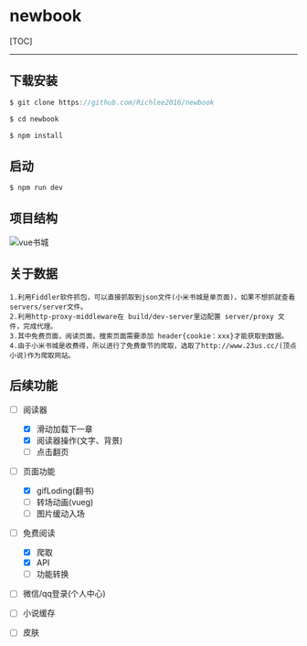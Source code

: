 # newbook
[TOC]

---

## 下载安装
```js
$ git clone https://github.com/Richlee2016/newbook

$ cd newbook

$ npm install
```
## 启动
```js
$ npm run dev
```

## 项目结构
![vue书城](http://or1v1p7wl.bkt.clouddn.com/vuebook.png)

## 关于数据
```
1.利用Fiddler软件抓包，可以直接抓取到json文件(小米书城是单页面)，如果不想抓就查看servers/server文件。
2.利用http-proxy-middleware在 build/dev-server里边配置 server/proxy 文件，完成代理。
3.其中免费页面，阅读页面，搜索页面需要添加 header{cookie：xxx}才能获取到数据。
4.由于小米书城是收费得，所以进行了免费章节的爬取，选取了http://www.23us.cc/(顶点小说)作为爬取网站。
```

## 后续功能

- [ ] 阅读器
     - [x] 滑动加载下一章
     - [x] 阅读器操作(文字、背景)
     - [ ] 点击翻页
- [ ] 页面功能
     - [x] gifLoding(翻书)
     - [ ] 转场动画(vueg)
     - [ ] 图片缓动入场
- [ ] 免费阅读
     - [x] 爬取
     - [x] API
     - [ ] 功能转换
- [ ] 微信/qq登录(个人中心)
- [ ] 小说缓存
- [ ] 皮肤





